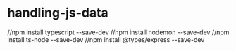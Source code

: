 # handling-js-data

//npm install typescript --save-dev
//npm install nodemon --save-dev
//npm install ts-node --save-dev
//npm install @types/express --save-dev 
